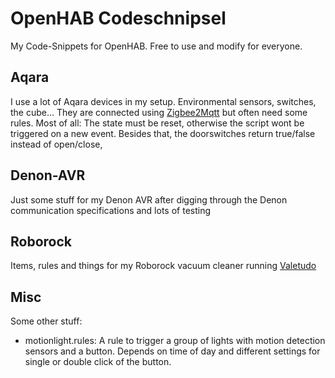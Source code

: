 # OpenHAB Codeschnipsel

My Code-Snippets for OpenHAB. Free to use and modify for everyone.

## Aqara

I use a lot of Aqara devices in my setup. Environmental sensors, switches, the cube... They are connected using [Zigbee2Mqtt](https://www.zigbee2mqtt.io) but often need some rules. Most of all: The state must be reset, otherwise the script wont be triggered on a new event.
Besides that, the doorswitches return true/false instead of open/close, 

## Denon-AVR

Just some stuff for my Denon AVR after digging through the Denon communication specifications and lots of testing

## Roborock

Items, rules and things for my Roborock vacuum cleaner running [Valetudo](https://valetudo.cloud/)

## Misc

Some other stuff:

- motionlight.rules: A rule to trigger a group of lights with motion detection sensors and a button. Depends on time of day and different settings for single or double click of the button.
